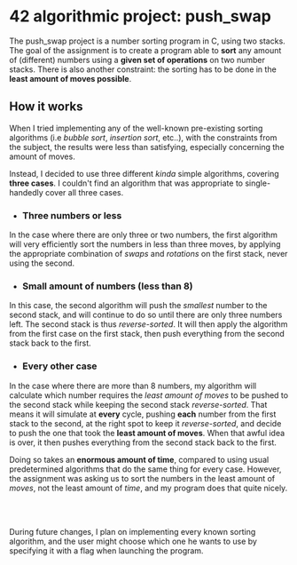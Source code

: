 # 42 algorithmic project: push_swap

The push_swap project is a number sorting program in C, using two stacks. The goal of the assignment is to create a program able to **sort** any amount of (different) numbers using a **given set of operations** on two number stacks. There is also another constraint: the sorting has to be done in the **least amount of moves possible**.

## How it works

When I tried implementing any of the well-known pre-existing sorting algorithms (i.e *bubble sort*, *insertion sort*, etc..), with the constraints from the subject, the results were less than satisfying, especially concerning the amount of moves.

Instead, I decided to use three different *kinda* simple algorithms, covering **three cases**. I couldn't find an algorithm that was appropriate to single-handedly cover all three cases.

* ### Three numbers or less

In the case where there are only three or two numbers, the first algorithm will very efficiently sort the numbers in less than three moves, by applying the appropriate combination of *swaps* and *rotations* on the first stack, never using the second.

* ### Small amount of numbers (less than 8)

In this case, the second algorithm will push the *smallest* number to the second stack, and will continue to do so until there are only three numbers left. The second stack is thus *reverse-sorted*. It will then apply the algorithm from the first case on the first stack, then push everything from the second stack back to the first.

* ### Every other case

In the case where there are more than 8 numbers, my algorithm will calculate which number requires the *least amount of moves* to be pushed to the second stack while keeping the second stack *reverse-sorted*. That means it will simulate at **every** cycle, pushing **each** number from the first stack to the second, at the right spot to keep it *reverse-sorted*, and decide to push the one that took the **least amount of moves**. When that awful idea is over, it then pushes everything from the second stack back to the first.

Doing so takes an **enormous amount of time**, compared to using usual predetermined algorithms that do the same thing for every case. However, the assignment was asking us to sort the numbers in the least amount of *moves*, not the least amount of *time*, and my program does that quite nicely.

<br><br>

During future changes, I plan on implementing every known sorting algorithm, and the user might choose which one he wants to use by specifying it with a flag when launching the program.
